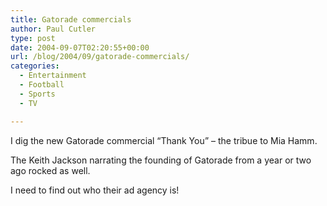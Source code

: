 ```yaml
---
title: Gatorade commercials
author: Paul Cutler
type: post
date: 2004-09-07T02:20:55+00:00
url: /blog/2004/09/gatorade-commercials/
categories:
  - Entertainment
  - Football
  - Sports
  - TV

---
```

I dig the new Gatorade commercial &#8220;Thank You&#8221; &#8211; the tribue to Mia Hamm.

The Keith Jackson narrating the founding of Gatorade from a year or two ago rocked as well.

I need to find out who their ad agency is!